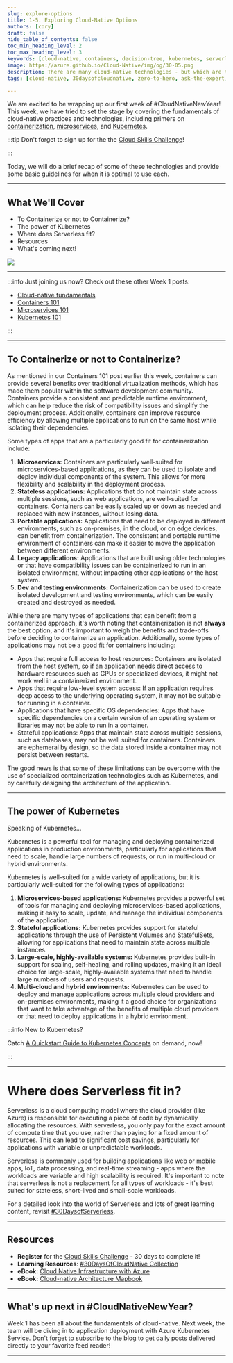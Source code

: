 ```yaml
---
slug: explore-options
title: 1-5. Exploring Cloud-Native Options
authors: [cory]
draft: false
hide_table_of_contents: false
toc_min_heading_level: 2
toc_max_heading_level: 3
keywords: [cloud-native, containers, decision-tree, kubernetes, serverless, microservices]
image: https://azure.github.io/Cloud-Native/img/og/30-05.png
description: There are many cloud-native technologies - but which are the best fit for your projects? 
tags: [cloud-native, 30daysofcloudnative, zero-to-hero, ask-the-expert, azure-kubernetes-service]

---
```


<head>
  <meta name="twitter:url" 
    content="https://azure.github.io/Cloud-Native/cnny-2023/explore-options" />
  <meta name="twitter:title" 
    content="Serverless Container Options" />
  <meta name="twitter:description" 
    content="Explore technology and tooling options for building and deploying your Cloud-native solution" />
  <meta name="twitter:image" 
    content="https://azure.github.io/Cloud-Native/img/og/30-05.png" />
  <meta name="twitter:card" content="summary_large_image" />
  <meta name="twitter:creator" 
    content="@cskimming" />
  <meta name="twitter:site" content="@AzureAdvocates" /> 
  <link rel="canonical" 
    href="https://azure.github.io/Cloud-Native/cnny-2023/explore-options" />
</head>

We are excited to be wrapping up our first week of #CloudNativeNewYear! This week, we have tried to set the stage by covering the fundamentals of cloud-native practices and technologies, including primers on [containerization](https://azure.github.io/Cloud-Native/cnny-2023/containers-101/), [microservices](https://azure.github.io/Cloud-Native/cnny-2023/microservices-101), and [Kubernetes](https://azure.github.io/Cloud-Native/cnny-2023/Kubernetes-101).  

:::tip Don't forget to sign up for the the [Cloud Skills Challenge](https://aka.ms/CNNY/Challenge)!

:::

Today, we will do a brief recap of some of these technologies and provide some basic guidelines for when it is optimal to use each. 

---

## What We'll Cover
* To Containerize or not to Containerize?
* The power of Kubernetes
* Where does Serverless fit? 
* Resources
* What's coming next!

![](./../../static/img/cnny23/hero-banner.png)

---

:::info Just joining us now? Check out these other Week 1 posts:

 * [Cloud-native fundamentals](https://azure.github.io/Cloud-Native/cnny-2023/cloud-native-fundamentals)
 * [Containers 101](https://azure.github.io/Cloud-Native/cnny-2023/containers-101)
 * [Microservices 101](https://azure.github.io/Cloud-Native/cnny-2023/microservices-101)
 * [Kubernetes 101](https://azure.github.io/Cloud-Native/cnny-2023/Kubernetes-101)
 
:::

--- 
## To Containerize or not to Containerize? 

As mentioned in our Containers 101 post earlier this week, containers can provide several benefits over traditional virtualization methods, which has made them popular within the software development community. Containers provide a consistent and predictable runtime environment, which can help reduce the risk of compatibility issues and simplify the deployment process. Additionally, containers can improve resource efficiency by allowing multiple applications to run on the same host while isolating their dependencies. 

Some types of apps that are a particularly good fit for containerization include: 

1.	**Microservices:** Containers are particularly well-suited for microservices-based applications, as they can be used to isolate and deploy individual components of the system. This allows for more flexibility and scalability in the deployment process.
2.	**Stateless applications:** Applications that do not maintain state across multiple sessions, such as web applications, are well-suited for containers. Containers can be easily scaled up or down as needed and replaced with new instances, without losing data.
3.	**Portable applications:** Applications that need to be deployed in different environments, such as on-premises, in the cloud, or on edge devices, can benefit from containerization. The consistent and portable runtime environment of containers can make it easier to move the application between different environments.
4.	**Legacy applications:** Applications that are built using older technologies or that have compatibility issues can be containerized to run in an isolated environment, without impacting other applications or the host system.
5.	**Dev and testing environments:** Containerization can be used to create isolated development and testing environments, which can be easily created and destroyed as needed.

While there are many types of applications that can benefit from a containerized approach, it's worth noting that containerization is not **always** the best option, and it's important to weigh the benefits and trade-offs before deciding to containerize an application. Additionally, some types of applications may not be a good fit for containers including:

* Apps that require full access to host resources: Containers are isolated from the host system, so if an application needs direct access to hardware resources such as GPUs or specialized devices, it might not work well in a containerized environment.
* Apps that require low-level system access: If an application requires deep access to the underlying operating system, it may not be suitable for running in a container.
* Applications that have specific OS dependencies: Apps that have specific dependencies on a certain version of an operating system or libraries may not be able to run in a container.
* Stateful applications: Apps that maintain state across multiple sessions, such as databases, may not be well suited for containers. Containers are ephemeral by design, so the data stored inside a container may not persist between restarts.

The good news is that some of these limitations can be overcome with the use of specialized containerization technologies such as Kubernetes, and by carefully designing the architecture of the application. 

---
## The power of Kubernetes

Speaking of Kubernetes...

Kubernetes is a powerful tool for managing and deploying containerized applications in production environments, particularly for applications that need to scale, handle large numbers of requests, or run in multi-cloud or hybrid environments.

Kubernetes is well-suited for a wide variety of applications, but it is particularly well-suited for the following types of applications:

1.	**Microservices-based applications:** Kubernetes provides a powerful set of tools for managing and deploying microservices-based applications, making it easy to scale, update, and manage the individual components of the application.
2.	**Stateful applications:** Kubernetes provides support for stateful applications through the use of Persistent Volumes and StatefulSets, allowing for applications that need to maintain state across multiple instances. 
3.	**Large-scale, highly-available systems:** Kubernetes provides built-in support for scaling, self-healing, and rolling updates, making it an ideal choice for large-scale, highly-available systems that need to handle large numbers of users and requests.
4.	**Multi-cloud and hybrid environments:** Kubernetes can be used to deploy and manage applications across multiple cloud providers and on-premises environments, making it a good choice for organizations that want to take advantage of the benefits of multiple cloud providers or that need to deploy applications in a hybrid environment.

:::info New to Kubernetes?

Catch [A Quickstart Guide to Kubernetes Concepts](https://info.microsoft.com/ww-ondemand-a-quickstart-guide-to-kubernetes-concepts.html?lcid=en-us) on demand, now!

:::

---
# Where does Serverless fit in? 

Serverless is a cloud computing model where the cloud provider (like Azure) is responsible for executing a piece of code by dynamically allocating the resources. With serverless, you only pay for the exact amount of compute time that you use, rather than paying for a fixed amount of resources. This can lead to significant cost savings, particularly for applications with variable or unpredictable workloads.

Serverless is commonly used for building applications like web or mobile apps, IoT, data processing, and real-time streaming - apps where the workloads are variable and high scalability is required.
It's important to note that serverless is not a replacement for all types of workloads - it's best suited for stateless, short-lived and small-scale workloads.

For a detailed look into the world of Serverless and lots of great learning content, revisit [#30DaysofServerless](https://azure.github.io/Cloud-Native/serverless-september/30DaysOfServerless/).

---
## Resources
* **Register** for the [Cloud Skills Challenge](https://aka.ms/Challenge) - 30 days to complete it!
* **Learning Resources**: [#30DaysOfCloudNative Collection](https://aka.ms/CNNY/collection)
* **eBook:** [Cloud Native Infrastructure with Azure](https://azure.microsoft.com/resources/cloud-native-infrastructure-with-microsoft-azure/?WT.mc_id=javascript-99907-ninarasi)
* **eBook:** [Cloud-native Architecture Mapbook](https://azure.microsoft.com/resources/azure-cloud-native-architecture-mapbook/?WT.mc_id=javascript-99907-ninarasi)

---
## What's up next in #CloudNativeNewYear?

Week 1 has been all about the fundamentals of cloud-native. Next week, the team will be diving in to application deployment with Azure Kubernetes Service. Don't forget to [subscribe](https://azure.github.io/Cloud-Native/cnny-2023/rss.xml?WT.mc_id=javascript-99907-ninarasi) to the blog to get daily posts delivered directly to your favorite feed reader!

---